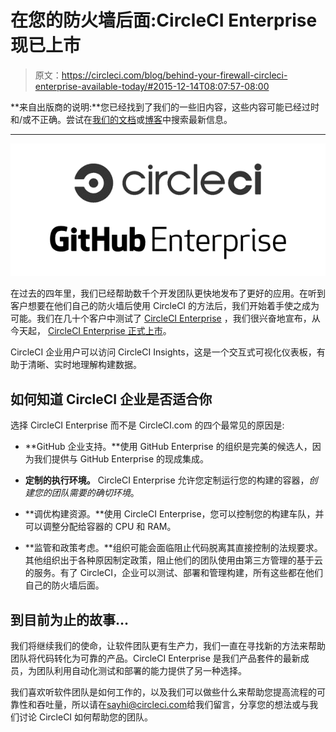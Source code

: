 # 在您的防火墙后面:CircleCI Enterprise 现已上市

> 原文：<https://circleci.com/blog/behind-your-firewall-circleci-enterprise-available-today/#2015-12-14T08:07:57-08:00>

**来自出版商的说明:**您已经找到了我们的一些旧内容，这些内容可能已经过时和/或不正确。尝试在[我们的文档](https://circleci.com/docs/)或[博客](https://circleci.com/blog/)中搜索最新信息。

* * *

![circle-gh-ent_2x](img/acbcbbfda0d7d352c84cad60b9e34a73.png)

在过去的四年里，我们已经帮助数千个开发团队更快地发布了更好的应用。在听到客户想要在他们自己的防火墙后使用 CircleCI 的方法后，我们开始着手使之成为可能。我们在几十个客户中测试了 [CircleCI Enterprise](https://circleci.com/enterprise/) ，我们很兴奋地宣布，从今天起， [CircleCI Enterprise 正式上市](http://www.marketwired.com/press-release/-2081778.htm)。

CircleCI 企业用户可以访问 CircleCI Insights，这是一个交互式可视化仪表板，有助于清晰、实时地理解构建数据。

## 如何知道 CircleCI 企业是否适合你

选择 CircleCI Enterprise 而不是 CircleCI.com 的四个最常见的原因是:

*   **GitHub 企业支持。**使用 GitHub Enterprise 的组织是完美的候选人，因为我们提供与 GitHub Enterprise 的现成集成。

*   **定制的执行环境。** CircleCI Enterprise 允许您定制运行您的构建的容器，*创建您的团队需要的确切环境*。

*   **调优构建资源。**使用 CircleCI Enterprise，您可以控制您的构建车队，并可以调整分配给容器的 CPU 和 RAM。

*   **监管和政策考虑。**组织可能会面临阻止代码脱离其直接控制的法规要求。其他组织出于各种原因制定政策，阻止他们的团队使用由第三方管理的基于云的服务。有了 CircleCI，企业可以测试、部署和管理构建，所有这些都在他们自己的防火墙后面。

## 到目前为止的故事…

我们将继续我们的使命，让软件团队更有生产力，我们一直在寻找新的方法来帮助团队将代码转化为可靠的产品。CircleCI Enterprise 是我们产品套件的最新成员，为团队利用自动化测试和部署的能力提供了另一种选择。

我们喜欢听软件团队是如何工作的，以及我们可以做些什么来帮助您提高流程的可靠性和吞吐量，所以请在[sayhi@circleci.com](mailto:sayhi@circleci.com)给我们留言，分享您的想法或与我们讨论 CircleCI 如何帮助您的团队。